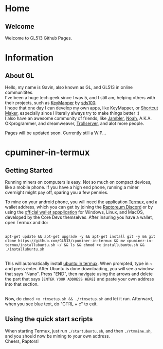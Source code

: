 # Home
## Welcome

Welcome to GL513 Github Pages.

# Information
## About GL
Hello, my name is Gavin, also known as GL, and GL513 in online communitites.<br>
I've been a huge tech geek since I was 5, and I still am, helping others with their projects, such as [KeyMapper](https://play.google.com/store/apps/details?id=io.github.sds100.keymapper&hl=en_US&gl=US) by [sds100](https://github.com/sds100/).<br>
I hope that one day I can develop my own apps, like KeyMapper, or [Shortcut Maker](https://play.google.com/store/apps/details?id=rk.android.app.shortcutmaker&hl=en_US&gl=US), especially since I literally always try to make things better :)<br>
I also have an awesome community of friends, like [Jambler](https://gitlab.com/jambl3r), [Noah](https://github.com/noahtheprogrammer), A.K.A. OKprogrammer, and dreamweaver, [Trollserver](https://www.youtube.com/channel/UCljg1FH1B_ju2D_NfqAYjDw), and alot more people.<br>

Pages will be updated soon. Currently still a WIP...

# cpuminer-in-termux
## Getting Started


Running miners on computers is easy. Not so much on compact devices, like a mobile phone. If you have a high end phone, running a miner overnight might pay off, sparing you a few pennies. <br>

To mine on your android phone, you will need the application [Termux](https://f-droid.org/packages/com.termux), and a wallet address, which you can get by joining the [Raptoreum Discord](https://discord.gg/UpJx6GASCc) or by using the [official wallet appplication](https://github.com/Raptor3um/raptoreum/releases/tag/1.2.15.2) for Windows, Linux, and MacOS, developed by the Core Devs themselves.
After insuring you have a wallet, open Termux and do: <br><br>

`apt-get update && apt-get upgrade -y && apt-get install git -y && git clone https://github.com/GL513/cpuminer-in-termux && mv cpuminer-in-termux/installubuntu.sh ~/ && ls && chmod +x installubuntu.sh && ./installubuntu.sh` <br><br>

This will automatically install [ubuntu in termux](https://github.com/MFDGaming/ubuntu-in-termux). When prompted, type in `n` and press enter. After Ubuntu is done downloading, you will see a window that says "Nano".
Press "END", then navigate using the arrows and delete the part that says `[ENTER YOUR ADDRESS HERE]` and paste your own address into that section.<br><br>

Now, do `chmod +x rtmsetup.sh && ./rtmsetup.sh` and let it run. Afterward, when you see blue text, do "CTRL + c" to exit.

## Using the quick start scripts

When starting Termux, just run `./startubuntu.sh`, and then `./rtmmine.sh`, and you should now be mining to your own address.<br>
Cheers, Raptors!
